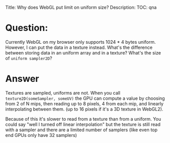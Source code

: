 Title: Why does WebGL put limit on uniform size?
Description:
TOC: qna

# Question:

Currently WebGL on my browser only supports 1024 * 4 bytes uniform. However, I can put the data in a texture instead. What's the difference between storing data in an uniform array and in a texture? What's the size of `uniform sampler2D`?

# Answer

Textures are sampled, uniforms are not. When you call `texture2D(someSampler, someUV)` the GPU can compute a value by choosing from 2 of N mips, then reading up to 8 pixels, 4 from each mip, and linearly interpolating between them. (up to 16 pixels if it's a 3D texture in WebGL2).

Because of this it's slower to read from a texture than from a uniform. You could say "well I turned off linear interpolation" but the texture is still read with a sampler and there are a limited number of samplers (like even top end GPUs only have 32 samplers)


